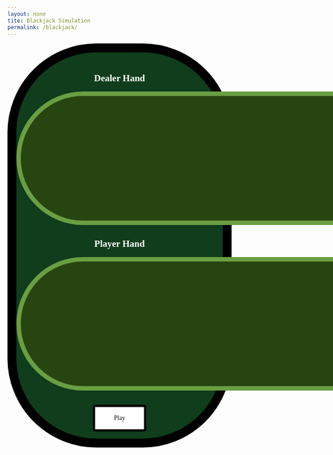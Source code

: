 ```yaml
---
layout: none
tite: Blackjack Simulation
permalink: /blackjack/
---
```

<style>
    .big_ol_cont {
        justify-content:center;
        margin:auto;
        border:20px solid;
        border-color:black;
        border-radius:200px;
        background-color: #103d1c;
        color:white;
        font-family:serif;
    }

    .card_table_d {
        width: 1000px;
        height: 300px;
        border: 10px solid;
        border-radius: 150px;
        border-color: #699e42;
        background-color: #274510;
        padding:20px;
        justify-content:center;
        text-align:center;
        font-size:16px;
    }

    .card_table_p {
        width: 1000px;
        height: 300px;
        border: 10px solid;
        border-radius: 150px;
        border-color: #699e42;
        background-color: #274510;
        padding:20px;
        justify-content:center;
        text-align:center;
        font-size:16px;
    }

    .select_table {
        margin:auto;
        text-align:center;
        justify-content:center;
        padding:5px;
        font-family:serif;
    }

    .db_input {
        justify-content:center;
        margin:auto;
        border: 5px solid;
        border-radius: 10px;
        background-color:white;
    }

    .select_button {
        margin:auto;
        text-align:center;
        justify-content:center;
        border: 5px solid;
        border-radius:5px;
        width:120px;
        height:60px;
        background-color:white;
        font-size:14px;
        font-family:serif;
    }

    table { margin: auto }
</style>

<div class="big_ol_cont">
    <br>
    <div style="text-align:center;justify-content:center">
        <h2>Dealer Hand</h2>
        <table id="dealer_card_table" class="card_table_d">
            <tr id="dealer_cards">
            </tr>
        </table>
        <h2>Player Hand</h2>
        <table id="dealer_card_table" class="card_table_p">
            <tr id="player_cards">
            </tr>
        </table>
    </div>
    <div id="buttons" style="margin:auto;text-align:center;justify-content:center">
        <br>
        <div id="result_text"></div>
        <br>
        <button id="hit_button" class="select_button" style="display:none" onclick="buttonHit()">Hit</button><button id="stay_button" class="select_button" style="display:none" onclick="dealerTurn()">Stay</button>
        <button id="play_again" class="select_button" style="display:block" onclick="gameStart()">Play</button><button id="finish_game" class="select_button" style="display:none" onclick="record()">Finish and Submit Score</button>
        <input id="username_input" class="db_input" type="text" style="display:none"><button id="submit_button" class="select_button" style="display:none">Submit</button>
    </div>
    <br>
</div>

<script>
    const dealerRow = document.getElementById("dealer_cards");
    const playerRow = document.getElementById("player_cards");
    const hitButton = document.getElementById("hit_button");
    const stayButton = document.getElementById("stay_button");
    const playButton = document.getElementById("play_again");
    const finishButton = document.getElementById("finish_game");
    const usernameInput = document.getElementById("username_input");
    const resultBox = document.getElementById("result_text");
    const submitButton = document.getElementById("submit_button");

    // card class
    class Card {
        constructor(suit, val) {
            this.suit = suit;
            this.value = val;
            if (val == 11) {
                this.kind = "Ace";
            } else if (val == 12) {
                this.kind = "Jack";
            } else if (val == 13) {
                this.kind = "Queen";
            } else if (val == 14) {
                this.kind = "King";
            } else {
                this.kind = String(val);
            }
        };
        cshow() {
            return this.kind + " of " + this.suit;
        };
        adjustAce() {
            if (this.kind == "Ace") {
                this.value = 1;
            }
        };
    };

    // card test
    var tcard = new Card("Spades", 3);
    console.log(tcard.cshow());

    // deck class
    class Deck {
        constructor() {
            this.cards = [];
            this.build()
        }
        build() {
            const suits = ["Spades", "Hearts", "Diamonds", "Clubs"];
            for (let s in suits) {
                for (let v = 2; v < 15; v++) {
                    this.cards.push(new Card(suits[s], v));
                }
            }
        };
        shuffle() {
            for (var i = this.cards.length - 1; i > 0; i--) {
                var j = Math.floor(Math.random() * (i + 1));
                var temp = this.cards[i];
                this.cards[i] = this.cards[j];
                this.cards[j] = temp;
            }
        }
        draw() {
            return this.cards.pop();
        }
    };

    // deck test
    var tdeck = new Deck();
    tdeck.shuffle();
    console.log(tdeck.cards);

    function givePlayerCard(card) {
        const newCard = document.createElement("td");
        const newCardImage = document.createElement("img");
        newCardImage.src = "{{ site.baseurl }}/images/cards/" + card.kind + card.suit + ".png";
        newCardImage.width = "100";
        newCardImage.height = "150";
        console.log(newCardImage.src); 
        newCard.appendChild(newCardImage);
        playerRow.appendChild(newCard);
    };

    function giveDealerCard(card) {
        if (card != "face_down") {
            const newCard = document.createElement("td");
            const newCardImage = document.createElement("img");
            newCardImage.src = "{{ site.baseurl }}/images/cards/" + card.kind + card.suit + ".png";
            newCardImage.width = "100";
            newCardImage.height = "150"; 
            newCard.appendChild(newCardImage);
            dealerRow.appendChild(newCard);
        } else {
            const newCard = document.createElement("td");
            const newCardImage = document.createElement("img");
            newCardImage.src = "{{ site.baseurl }}/images/cards/facedown_card.png";
            newCardImage.width = "100";
            newCardImage.height = "150";
            newCard.appendChild(newCardImage);
            //newCard.innerHTML = "Face-Down Card";
            newCard.id = "facedown_card";
            dealerRow.appendChild(newCard);
        }
    };

    //initiating globals
    var currentStreak = 0;
    var playerHand = [];
    var dealerHand = [];
    var deck = new Deck();
    var d2 = "secret";

    function gameStart() {
        hitButton.style = "display:none";
        stayButton.style = "display:none";
        playButton.style = "display:none";
        finishButton.style = "display:none";
        resultBox.innerHTML = "";
        playerHand = [];
        dealerHand = [];
        dealerRow.innerHTML = "";
        playerRow.innerHTML = "";
        deck = new Deck();
        deck.shuffle();

        console.log("Initial draws:"); // giving the initial draws
        var d1 = dealerHit();
        giveDealerCard(d1);
        console.log("The dealer draws: " + d1);
        var p1 = playerHit()
        console.log("You receive: " + p1);
        givePlayerCard(p1);
        d2 = dealerHit();
        giveDealerCard("face_down");
        console.log("The dealer draws a face-down card...");
        var p2 = playerHit();
        console.log("You receive: " + p2);
        givePlayerCard(p2)
        console.log(playerHand);
        if (takesum(playerHand) == 21) { // instant player win on blackjack potentially
            if (takesum(dealerHand) != 21) {
                console.log("WOW! A blackjack! You win!");
                win();
                return;
            } else {
                console.log("Both you and the dealer have blackjack. It's a push! Your streak stays the same.");
                fpush();
                return;
            }
        };
        console.log("--------------------------------")
        console.log("Dealer's hand: " + d1 + ", ???")
        playerTurn() // once player turn finishes, the dealer turn occurs
    };

    function takesum(hand) {
        let sm = 0;
        for (let i = 0; i < hand.length; i++) {
            var pcard = hand[i];
            if (pcard.value > 11) {
                sm = sm + 10;
            } else {
                sm = sm + pcard.value;
            };
        };
        if (sm > 21) {
            for (let i = 0; i < hand.length; i++) {
                var pcard = hand[i];
                if (pcard.value == 11) {
                    pcard.adjustAce();
                    return takesum(hand);
                };
            };
        };
        console.log(sm)
        return sm
    };

    function playerHit() {
        var res = deck.draw();
        if ((res.value == 11) && (takesum(playerHand) + 11 > 21)) { // adjusting ace if it would break
            res.adjustAce();
        };
        playerHand.push(res);
        return res
    }

    function buttonHit() {
        var res = deck.draw();
        if ((res.value == 11) && (takesum(playerHand) + 11 > 21)) { // adjusting ace if it would break
            res.adjustAce();
        };
        playerHand.push(res);
        givePlayerCard(res);
        playerTurn();
    }

    function dealerHit() {
        var res = deck.draw();
        if ((res.value == 11) && (takesum(dealerHand) + 11 > 21)) { // adjusting ace if it would break
            res.adjustAce();
        };
        dealerHand.push(res);
        return res
    }

    function handDisplay(hand) {
        var disp_hand = [];
        for (let i = 0; i < hand.length; i++) {
            var thisCard = hand[i];
            var shown = thisCard.kind + " of " + thisCard.suit;
            disp_hand.push(shown);
        };
        return disp_hand;
    };

    function playerTurn() {
        console.log("Your hand: " + String(handDisplay(playerHand)));
        if (takesum(playerHand) > 21) {
            console.log("You break! You lose.");
            lose();
            return
        };
        hitButton.style = "display:block";
        stayButton.style = "display:block";
    }

    var faceDownRem = 'placeholder';

    function dealerTurn() {
        hitButton.style = "display:none";
        stayButton.style = "display:none";
        console.log("Dealer's hand: " + String(handDisplay(dealerHand)));
        faceDownRem = document.getElementById("facedown_card");
        faceDownRem.remove();
        giveDealerCard(dealerHand[1]);
        if (takesum(dealerHand) > 16) {
            console.log("The dealer stays.");
        } else {
            var dealDraw = dealerHit();
            giveDealerCard(dealDraw);
            if (takesum(dealerHand) > 21) {
                console.log("The dealer breaks! You win.");
                win();
                return;
            }
            dealerTurn();
            return;
        };
        if (takesum(playerHand) > takesum(dealerHand)) {
            console.log("Congratulations! You won with a hand worth " + String(takesum(playerHand)) + "!");
            win();
        } else if (takesum(dealerHand) > takesum(playerHand)) {
            console.log("Too bad! You lost to the dealer's hand, worth "  + String(takesum(dealerHand)) + "!");
            lose();
        } else {
            console.log("It's a push! You keep your streak.");
            fpush();
        };
        return
    }

    function win() {
        hitButton.style = "display:none";
        stayButton.style = "display:none";
        currentStreak += 1;
        resultBox.innerHTML = "Congratulations! You won.";
        playButton.innerHTML = "Play Again";
        playButton.style = "display:block";
        finishButton.style = "display:block";
        return
    }
    function lose() {
        hitButton.style = "display:none";
        stayButton.style = "display:none";
        currentStreak = 0;
        resultBox.innerHTML = "Oh no! You lost.";
        playButton.innerHTML = "Play Again";
        playButton.style = "display:block";
        return
    }

    function fpush() {
        hitButton.style = "display:none";
        stayButton.style = "display:none";
        resultBox.innerHTML = "It's a push! You keep your streak.";
        playButton.innerHTML = "Play Again";
        playButton.style = "display:block";
        finishButton.style = "display:block";
        return
    }

    function record() {
        playButton.style = "display:none";
        finishButton.style = "display:none";
        usernameInput.style = "display:block";
        resultBox.innerHTML = "Input a username for the leaderboard. (Current Streak: " + String(currentStreak) + ")";
        submitButton.style = "display:block";
        console.log(String(currentStreak));
    }
</script>
